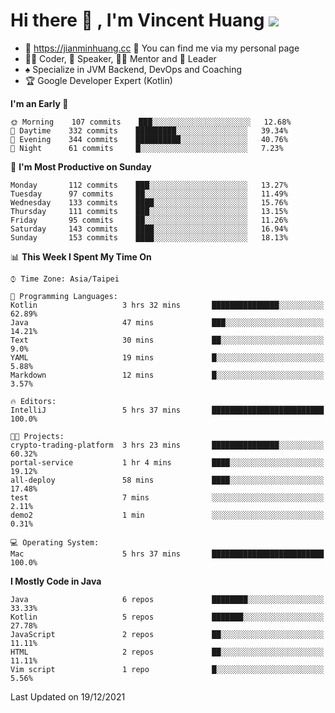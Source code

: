 # Hi there 👋 , I'm Vincent Huang ![](https://komarev.com/ghpvc/?username=Jian-Min-Huang)
- 💎 https://jianminhuang.cc 🙋 You can find me via my personal page
- 👨‍💻 Coder, 🎤 Speaker, 👨‍🏫 Mentor and 🚀 Leader
- ♠️ Specialize in JVM Backend, DevOps and Coaching
- 🏆 Google Developer Expert (Kotlin)

<!--START_SECTION:waka-->
**I'm an Early 🐤** 

```text
🌞 Morning    107 commits    ███░░░░░░░░░░░░░░░░░░░░░░   12.68% 
🌆 Daytime    332 commits    █████████░░░░░░░░░░░░░░░░   39.34% 
🌃 Evening    344 commits    ██████████░░░░░░░░░░░░░░░   40.76% 
🌙 Night      61 commits     █░░░░░░░░░░░░░░░░░░░░░░░░   7.23%

```
📅 **I'm Most Productive on Sunday** 

```text
Monday       112 commits    ███░░░░░░░░░░░░░░░░░░░░░░   13.27% 
Tuesday      97 commits     ██░░░░░░░░░░░░░░░░░░░░░░░   11.49% 
Wednesday    133 commits    ████░░░░░░░░░░░░░░░░░░░░░   15.76% 
Thursday     111 commits    ███░░░░░░░░░░░░░░░░░░░░░░   13.15% 
Friday       95 commits     ██░░░░░░░░░░░░░░░░░░░░░░░   11.26% 
Saturday     143 commits    ████░░░░░░░░░░░░░░░░░░░░░   16.94% 
Sunday       153 commits    ████░░░░░░░░░░░░░░░░░░░░░   18.13%

```


📊 **This Week I Spent My Time On** 

```text
⌚︎ Time Zone: Asia/Taipei

💬 Programming Languages: 
Kotlin                   3 hrs 32 mins       ███████████████░░░░░░░░░░   62.89% 
Java                     47 mins             ███░░░░░░░░░░░░░░░░░░░░░░   14.21% 
Text                     30 mins             ██░░░░░░░░░░░░░░░░░░░░░░░   9.0% 
YAML                     19 mins             █░░░░░░░░░░░░░░░░░░░░░░░░   5.88% 
Markdown                 12 mins             █░░░░░░░░░░░░░░░░░░░░░░░░   3.57%

🔥 Editors: 
IntelliJ                 5 hrs 37 mins       █████████████████████████   100.0%

🐱‍💻 Projects: 
crypto-trading-platform  3 hrs 23 mins       ███████████████░░░░░░░░░░   60.32% 
portal-service           1 hr 4 mins         ████░░░░░░░░░░░░░░░░░░░░░   19.12% 
all-deploy               58 mins             ████░░░░░░░░░░░░░░░░░░░░░   17.48% 
test                     7 mins              ░░░░░░░░░░░░░░░░░░░░░░░░░   2.11% 
demo2                    1 min               ░░░░░░░░░░░░░░░░░░░░░░░░░   0.31%

💻 Operating System: 
Mac                      5 hrs 37 mins       █████████████████████████   100.0%

```

**I Mostly Code in Java** 

```text
Java                     6 repos             ████████░░░░░░░░░░░░░░░░░   33.33% 
Kotlin                   5 repos             ███████░░░░░░░░░░░░░░░░░░   27.78% 
JavaScript               2 repos             ██░░░░░░░░░░░░░░░░░░░░░░░   11.11% 
HTML                     2 repos             ██░░░░░░░░░░░░░░░░░░░░░░░   11.11% 
Vim script               1 repo              █░░░░░░░░░░░░░░░░░░░░░░░░   5.56%

```



 Last Updated on 19/12/2021
<!--END_SECTION:waka-->
